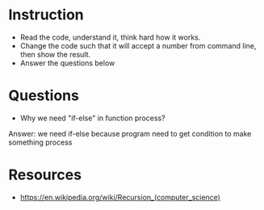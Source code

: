 ﻿# Instruction
* Read the code, understand it, think hard how it works.
* Change the code such that it will accept a number from command line, then show the result.
* Answer the questions below

# Questions
* Why we need "if-else" in function process?

Answer: we need if-else because program need to get condition to make something process



# Resources
* https://en.wikipedia.org/wiki/Recursion_(computer_science)
